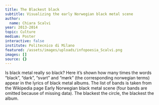 ```yaml
---
title: The Blackest black
subtitle: Visualizing the early Norwegian black metal scene
author:
  name: Chiara Scalvi
year: 2013-2014
topic: Culture
medium: Poster
interactive: false
institute: Politecnico di Milano
featured: /assets/images/uploads/infopoesia_Scalvi.png
images: []
source: {}
---
```

Is black metal really so black? Here it’s shown how many times the words “black”, “dark”, “svart” and “mørk” (the corresponding norwegian terms) appear in the lyrics of black metal albums. The list of bands is taken from the Wikipedia page Early Norwegian black metal scene (four bands are omitted because of missing data). The blackest the circle, the blackest the album.

